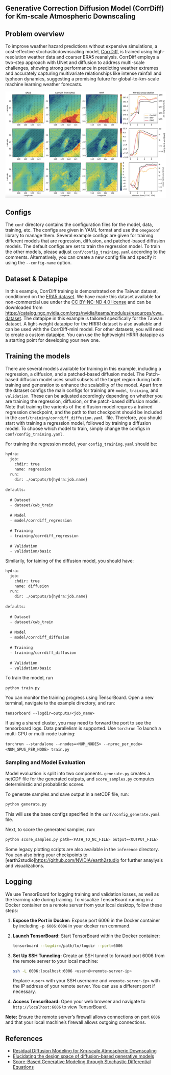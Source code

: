 <!-- markdownlint-disable -->
## Generative Correction Diffusion Model (CorrDiff) for Km-scale Atmospheric Downscaling

## Problem overview

To improve weather hazard predictions without expensive simulations, a cost-effective
stochasticdownscaling model, [CorrDiff](https://arxiv.org/abs/2309.15214), is trained
using high-resolution weather data
and coarser ERA5 reanalysis. CorrDiff employs a two-step approach with UNet and diffusion
to address multi-scale challenges, showing strong performance in predicting weather
extremes and accurately capturing multivariate relationships like intense rainfall and
typhoon dynamics, suggesting a promising future for global-to-km-scale machine learning
weather forecasts.

<p align="center">
<img src="../../../docs/img/corrdiff_cold_front.png"/>
</p>

## Configs

The `conf` directory contains the configuration files for the model, data,
training, etc. The configs are given in YAML format and use the `omegaconf`
library to manage them. Several example configs are given for training
different models that are regression, diffusion, and patched-based diffusion
models.
The default configs are set to train the regression model.
To train the other models, please adjust `conf/config_training.yaml`
according to the comments. Alternatively, you can create a new config file
and specify it using the `--config-name` option.


## Dataset & Datapipe

In this example, CorrDiff training is demonstrated on the Taiwan dataset,
conditioned on the [ERA5 dataset](https://www.ecmwf.int/en/forecasts/dataset/ecmwf-reanalysis-v5).
We have made this dataset available for non-commercial use under the
[CC BY-NC-ND 4.0 license](https://creativecommons.org/licenses/by-nc-nd/4.0/legalcode.en)
and can be downloaded from https://catalog.ngc.nvidia.com/orgs/nvidia/teams/modulus/resources/cwa_dataset.
The datapipe in this example is tailored specifically for the Taiwan dataset.
A light-weight datapipe for the HRRR dataset is also available and can be used
with the CorrDiff-mini model.
For other datasets, you will need to create a custom datapipe.
You can use the lightweight HRRR datapipe as a starting point for developing your new one.


## Training the models


There are several models available for training in this example, including
a regression, a diffusion, and a patched-based diffusion model.
The Patch-based diffusion model uses small subsets of the target region during
both training and generation to enhance the scalability of the model.
Apart from the dataset configs the main configs for training are `model`,
`training`, and `validation`. These can be adjusted accordingly depending on
whether you are training the regression, diffusion, or the patch-based
diffusion model. Note that training the varients of the diffusion model
requres a trained regression checkpoint, and the path to that checkpoint should
be included in the `conf/training/corrdiff_diffusion.yaml ` file.
Therefore, you should start with training
a regression model, followed by training a diffusion model. To choose which model
to train, simply change the configs in `conf/config_training.yaml`.

For training the regression model, your `config_training.yaml` should be:

```
hydra:
  job:
    chdir: true
    name: regression
  run:
    dir: ./outputs/${hydra:job.name}

defaults:

  # Dataset
  - dataset/cwb_train

  # Model
  - model/corrdiff_regression

  # Training
  - training/corrdiff_regression

  # Validation
  - validation/basic
  ```

Similarily, for taining of the diffusion model, you should have:

```
hydra:
  job:
    chdir: true
    name: diffusion
  run:
    dir: ./outputs/${hydra:job.name}

defaults:

  # Dataset
  - dataset/cwb_train

  # Model
  - model/corrdiff_diffusion

  # Training
  - training/corrdiff_diffusion

  # Validation
  - validation/basic
```

To train the model, run

```python train.py```

You can monitor the training progress using TensorBoard.
Open a new terminal, navigate to the example directory, and run:

```tensorboard --logdir=outputs/<job_name>```

If using a shared cluster, you may need to forward the port to see the tensorboard logs.
Data parallelism is supported. Use `torchrun`
To launch a multi-GPU or multi-node training:

```torchrun --standalone --nnodes=<NUM_NODES> --nproc_per_node=<NUM_GPUS_PER_NODE> train.py```

### Sampling and Model Evaluation

Model evaluation is split into two components. `generate.py` creates a netCDF file
for the generated outputs, and `score_samples.py` computes deterministic and probablistic
scores.

To generate samples and save output in a netCDF file, run:

```bash
python generate.py
```
This will use the base configs specified in the `conf/config_generate.yaml` file.

Next, to score the generated samples, run:

```bash
python score_samples.py path=<PATH_TO_NC_FILE> output=<OUTPUT_FILE>
```

Some legacy plotting scripts are also available in the `inference` directory.
You can also bring your checkpoints to [earth2studio]<https://github.com/NVIDIA/earth2studio>
for further anaylysis and visualizations.

## Logging

We use TensorBoard for logging training and validation losses, as well as
the learning rate during training. To visualize TensorBoard running in a
Docker container on a remote server from your local desktop, follow these steps:

1. **Expose the Port in Docker:**
     Expose port 6006 in the Docker container by including
     `-p 6006:6006` in your docker run command.

2. **Launch TensorBoard:**
   Start TensorBoard within the Docker container:
     ```bash
     tensorboard --logdir=/path/to/logdir --port=6006
     ```

3. **Set Up SSH Tunneling:**
   Create an SSH tunnel to forward port 6006 from the remote server to your local machine:
     ```bash
     ssh -L 6006:localhost:6006 <user>@<remote-server-ip>
     ```
    Replace `<user>` with your SSH username and `<remote-server-ip>` with the IP address
    of your remote server. You can use a different port if necessary.

4. **Access TensorBoard:**
   Open your web browser and navigate to `http://localhost:6006` to view TensorBoard.

**Note:** Ensure the remote server’s firewall allows connections on port `6006`
and that your local machine’s firewall allows outgoing connections.


## References

- [Residual Diffusion Modeling for Km-scale Atmospheric Downscaling](https://arxiv.org/pdf/2309.15214.pdf)
- [Elucidating the design space of diffusion-based generative models](https://openreview.net/pdf?id=k7FuTOWMOc7)
- [Score-Based Generative Modeling through Stochastic Differential Equations](https://arxiv.org/pdf/2011.13456.pdf)
